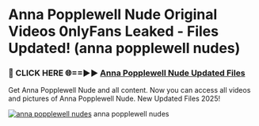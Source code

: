 # Anna Popplewell Nude Original Videos 0nlyFans Leaked - Files Updated! (anna popplewell nudes)

<h3>🔴 CLICK HERE 🌐==►► <a href="https://tinyurl.com/2p9ay9w9" rel="nofollow">Anna Popplewell Nude Updated Files</a></h3>

Get Anna Popplewell Nude and all content. Now you can access all videos and pictures of Anna Popplewell Nude. New Updated Files 2025!

[![anna popplewell nudes](https://i.imgur.com/KQgVmj3.gif)](https://tinyurl.com/2p9ay9w9)
anna popplewell nudes